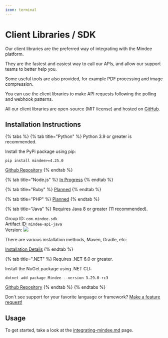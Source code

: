 ```yaml
---
icon: terminal
---
```


# Client Libraries / SDK

Our client libraries are the preferred way of integrating with the Mindee platform.

They are the fastest and easiest way to call our APIs, and allow our support teams to better help you.

Some useful tools are also provided, for example PDF processing and image compression.

You can use the client libraries to make API requests following the polling and webhook patterns.

All our client libraries are open-source (MIT license) and hosted on [GitHub](https://github.com/mindee).

## Installation Instructions

{% tabs %}
{% tab title="Python" %}
Python 3.9 or greater is recommended.

Install the PyPi package using pip:

```
pip install mindee>=4.25.0
```

[Github Repository](https://github.com/mindee/mindee-api-python)
{% endtab %}

{% tab title="Node.js" %}
[In Progress](https://feedback.mindee.com/p/nodejs-jsts-client-library)
{% endtab %}

{% tab title="Ruby" %}
[Planned](https://feedback.mindee.com/p/ruby-client-library)
{% endtab %}

{% tab title="PHP" %}
[Planned](https://feedback.mindee.com/p/php-client-library)
{% endtab %}

{% tab title="Java" %}
Requires Java 8 or greater (11 recommended).

Group ID: `com.mindee.sdk` \
Artifact ID: `mindee-api-java` \
Version: ![](https://img.shields.io/maven-central/v/com.mindee.sdk/mindee-api-java?style=flat-square\&label=%20)

There are various installation methods, Maven, Gradle, etc:

[Installation Details](https://central.sonatype.com/artifact/com.mindee.sdk/mindee-api-java)
{% endtab %}

{% tab title=".NET" %}
Requires .NET 6.0 or greater.

Install the NuGet package using .NET CLI:

```
dotnet add package Mindee --version 3.29.0-rc3
```

[Github Repository](https://github.com/mindee/mindee-api-dotnet)
{% endtab %}
{% endtabs %}

Don't see support for your favorite language or framework? [Make a feature request!](https://feedback.mindee.com/)

## Usage

To get started, take a look at the [integrating-mindee.md](../getting-started/integrating-mindee.md "mention") page.

